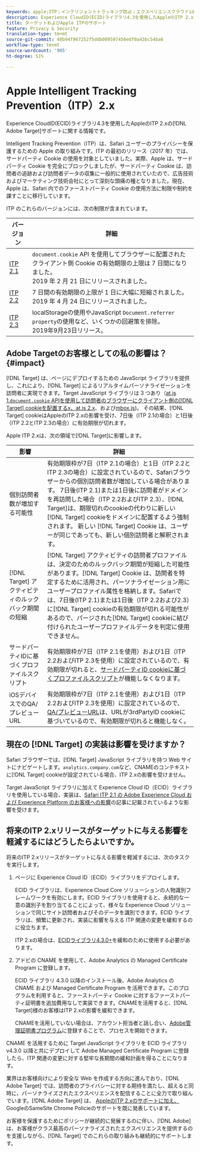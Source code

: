 ```yaml
---
keywords: apple;ITP；インテリジェントトラッキング防止；エクスペリエンスクラウドid;ecid
description: Experience CloudID(ECID)ライブラリ4.3を使用したAppleのITP 2.xのAdobe Targetサポートに関する情報です。
title: ターゲットおよびApple ITPのサポート
feature: Privacy & Security
translation-type: tm+mt
source-git-commit: 48b94f967252f5ddb009597456edf0a43bc54ba6
workflow-type: tm+mt
source-wordcount: '905'
ht-degree: 51%

---
```



# Apple Intelligent Tracking Prevention（ITP）2.x

Experience CloudID(ECID)ライブラリ4.3を使用したAppleのITP 2.xの[!DNL Adobe Target]サポートに関する情報です。

Intelligent Tracking Prevention（ITP）は、Safari ユーザーのプライバシーを保護するための Apple の取り組みです。ITP の最初のリリース（2017 年）では、サードパーティ Cookie の使用を対象としていました。実際、Apple は、サードパーティ Cookie を完全にブロックしましたが、サードパーティ Cookie は、訪問者の追跡および訪問者データの収集に一般的に使用されていたので、広告技術およびマーケティング技術会社にとって深刻な頭痛の種となりました。現在、Apple は、Safari 内でのファーストパーティ Cookie の使用方法に制限や制約を課すことに移行しています。

ITP のこれらのバージョンには、次の制限が含まれています。

| バージョン | 詳細 |
| --- | --- |
| [ITP 2.1](https://webkit.org/blog/8613/intelligent-tracking-prevention-2-1/) | `document.cookie` API を使用してブラウザーに配置されたクライアント側 Cookie の有効期限の上限は 7 日間になりました。<br>2019 年 2 月 21 日にリリースされました。 |
| [ITP 2.2](https://webkit.org/blog/8828/intelligent-tracking-prevention-2-2/) | 7 日間の有効期限の上限が 1 日に大幅に短縮されました。<br>2019 年 4 月 24 日にリリースされました。 |
| [ITP 2.3](https://webkit.org/blog/9521/intelligent-tracking-prevention-2-3/) | localStorageの使用やJavaScript `Document.referrer property`の使用など、いくつかの回避策を排除。<br>2019年9月23日リリース。 |

## Adobe Targetのお客様としての私の影響は？{#impact}

[!DNL Target] は、ページにデプロイするための JavaScript ライブラリを提供し、これにより、[!DNL Target] によるリアルタイムパーソナライゼーションを訪問者に実現できます。Target JavaScript ライブラリは 3 つあり（[at.js 1.`document.cookie` APIを使用して訪問者のブラウザーにクライアント側の[!DNL Target] cookieを配置するx、at.js 2.x](/help/c-implementing-target/c-implementing-target-for-client-side-web/c-how-atjs-works/how-atjs-works.md)、および[mbox.js](/help/c-implementing-target/c-implementing-target-for-client-side-web/t-mbox-download/mbox-download.md))。 その結果、[!DNL Target] cookieはAppleのITP 2.xの影響を受け、7日後（ITP 2.1の場合）と1日後（ITP 2.2とITP 2.3の場合）に有効期限が切れます。

Apple ITP 2.xは、次の領域で[!DNL Target]に影響します。

| 影響 | 詳細 |
| --- | --- |
| 個別訪問者数が増加する可能性 | 有効期限枠が7日（ITP 2.1の場合）と1日（ITP 2.2とITP 2.3の場合）に設定されているので、Safariブラウザーからの個別訪問者数が増加している場合があります。 7日後(ITP 2.1)または1日後に訪問者がドメインを再訪問した場合（ITP 2.2およびITP 2.3）、[!DNL Target]は、期限切れのcookieの代わりに新しい[!DNL Target] cookieをドメインに配置するよう強制されます。 新しい [!DNL Target] Cookie は、ユーザーが同じであっても、新しい個別訪問者と解釈されます。 |
| [!DNL Target] アクティビティのルックバック期間の短縮 | [!DNL Target] アクティビティの訪問者プロファイルは、決定のためのルックバック期間が短縮した可能性があります。[!DNL Target] Cookie は、訪問者を特定するために活用され、パーソナライゼーション用にユーザープロファイル属性を格納します。Safariでは、7日後(ITP 2.1)または1日後（ITP 2.2および2.3）に[!DNL Target] cookieの有効期限が切れる可能性があるので、パージされた[!DNL Target] cookieに結び付けられたユーザープロファイルデータを判定に使用できません。 |
| サードパーティIDに基づくプロファイルスクリプト | 有効期限枠が7日（ITP 2.1を使用）および1日（ITP 2.2およびITP 2.3を使用）に設定されているので、有効期限が切れると、[サードパーティID cookieに基づくプロファイルスクリプト](/help/c-target/c-visitor-profile/profile-parameters.md)が機能しなくなります。 |
| iOSデバイスでのQA/プレビューURL | 有効期限枠が7日（ITP 2.1を使用）および1日（ITP 2.2およびITP 2.3を使用）に設定されているので、[QA/プレビューURL](/help/c-activities/c-activity-qa/activity-qa.md)は、URLが3rdPartyID cookieに基づいているので、有効期限が切れると機能しなく。 |

## 現在の [!DNL Target] の実装は影響を受けますか？

Safari ブラウザーでは、[!DNL Target] JavaScript ライブラリを持つ Web サイトにナビゲートします。`analytics.company.com`など、CNAMEのコンテキストに[!DNL Target] cookieが設定されている場合、ITP 2.xの影響を受けません。

Target JavaScript ライブラリに加えて Experience Cloud ID（ECID）ライブラリを使用している場合、実装は、[Safari ITP 2.1 の Adobe Experience Cloud および Experience Platform のお客様への影響](https://medium.com/adobetech/safari-itp-2-1-impact-on-adobe-experience-cloud-customers-9439cecb55ac)の記事に記載されているような影響を受けます。

## 将来のITP 2.xリリースがターゲットに与える影響を軽減するにはどうしたらよいですか。

将来のITP 2.xリリースがターゲットに与える影響を軽減するには、次のタスクを実行します。

1. ページに Experience Cloud ID（ECID）ライブラリをデプロイします。

   ECID ライブラリは、Experience Cloud Core ソリューションの人物識別フレームワークを有効にします。ECID ライブラリを使用すると、永続的な一意の識別子を割り当てることによって、様々な Experience Cloud ソリューションで同じサイト訪問者およびそのデータを識別できます。ECID ライブラリは、頻繁に更新され、実装に影響を与える ITP 関連の変更を緩和するのに役立ちます。

   ITP 2.xの場合は、[ECIDライブラリ4.3.0+](https://experienceleague.adobe.com/docs/id-service/using/release-notes/release-notes.html)を緩和のために使用する必要があります。

1. アドビの CNAME を使用して、Adobe Analytics の Managed Certificate Program に登録します。

   ECID ライブラリ 4.3.0 以降のインストール後、Adobe Analytics の CNAME および Managed Certificate Program を活用できます。このプログラムを利用すると、ファーストパーティ Cookie に対するファーストパーティ証明書を追加費用なしで実装できます。CNAMEを活用すると、[!DNL Target]様のお客様はITP 2.xの影響を緩和できます。

   CNAMEを活用していない場合は、アカウント担当者と話し合い、[Adobe管理証明書プログラム](https://experienceleague.adobe.com/docs/core-services/interface/ec-cookies/cookies-first-party.html#adobe-managed-certificate-program)に登録することで、プロセスを開始できます。

CNAME を活用するために Target JavaScript ライブラリを ECID ライブラリ v4.3.0 以降と共にデプロイして Adobe Managed Certificate Program に登録したら、ITP 関連の変更に対する堅牢な長期間の緩和計画を得ることになります。

業界はお客様向けにより安全な Web を作成する方向に進んでおり、[!DNL Adobe Target] では、訪問者のプライバシーに対する期待を満たし、超えると同時に、パーソナライズされたエクスペリエンスを配信することに全力で取り組んでいます。[!DNL Adobe Target] は、 [AppleのITP 2.xのサポートに加え、](/help/c-implementing-target/c-considerations-before-you-implement-target/c-privacy/google-chrome-samesite-cookie-policies.md) GoogleのSameSite Chrome Policieのサポートを既に発表しています。

お客様を保護するためにポリシーが継続的に発展するのに伴い、[!DNL Adobe] は、お客様がクラス最高のパーソナライズされたエクスペリエンスを提供するのを支援しながら、[!DNL Target] でのこれらの取り組みも継続的にサポートします。
